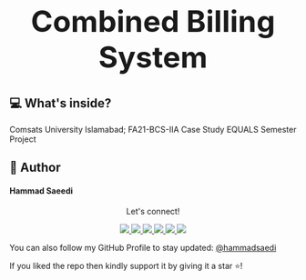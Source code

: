 <h1 align="center" style="font-size: 52px;" > Combined Billing System</h1>


## 💻 What's inside?
Comsats University Islamabad; FA21-BCS-IIA Case Study EQUALS Semester Project



## 🧑 Author

#### Hammad Saeedi

<div align="center">
<p align="center">Let's connect!</p>

<a href="https://www.linkedin.com/in/hammadsaedi/">
    <img src="https://img.shields.io/badge/linkedin-%230077B5.svg?&style=for-the-badge&logo=linkedin&logoColor=white" />
</a>

<a href="https://medium.com/@hammadsaedi">
    <img src="https://img.shields.io/badge/Medium-12100E?style=for-the-badge&logo=medium&logoColor=white" />
</a>

<a href="https://stackoverflow.com/users/18755222/hammad-saaedi">
    <img src="https://img.shields.io/badge/Stack_Overflow-FE7A16?style=for-the-badge&logo=stack-overflow&logoColor=white" />
</a>

<a href = "https://twitter.com/hammadsaedi">
    <img src="https://img.shields.io/badge/Twitter-1DA1F2?style=for-the-badge&logo=twitter&logoColor=white" />
</a>

<a href="https://www.facebook.com/hammadsaedi/">
    <img src="https://img.shields.io/badge/Facebook-1877F2?style=for-the-badge&logo=facebook&logoColor=white" />
</a>

<a href="https://www.instagram.com/hammadsaedi/">
    <img src="https://img.shields.io/badge/Instagram-E4405F?style=for-the-badge&logo=instagram&logoColor=white" />
</a>

</div>

You can also follow my GitHub Profile to stay updated:
<a href="https://github.com/hammadsaedi">
    @hammadsaedi
</a>

If you liked the repo then kindly support it by giving it a star ⭐!
